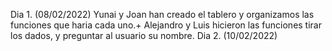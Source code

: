 Dia 1. (08/02/2022)
Yunai y Joan han creado el tablero y organizamos las funciones que haria cada uno.+
Alejandro y Luis hicieron las funciones tirar los dados, y preguntar al usuario su nombre.
Dia 2. (10/02/2022)
